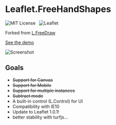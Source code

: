 Leaflet.FreeHandShapes
================

![MIT License](http://img.shields.io/badge/license-MIT-lightgrey.svg)
&nbsp;
![Leaflet](http://img.shields.io/badge/leaflet-0.7.7-green.svg?style=flat)

Forked from [L.FreeDraw](https://github.com/Wildhoney/Leaflet.FreeDraw)

[See the demo](https://bozdoz.github.io/Leaflet.FreeHandShapes/)

![Screenshot](http://i.imgur.com/5Zis4Q4.png)

## Goals

* ~~Support for Canvas~~
* ~~Support for Mobile~~
* ~~Support for multiple instances~~
* ~~Subtract mode~~
* A built-in control (L.Control) for UI
* Compatibility with IE10
* Update to Leaflet 1.0.1!
* better stability with turfjs...
